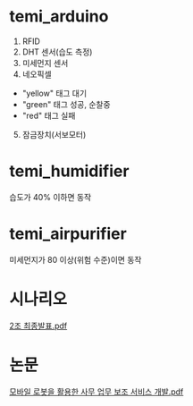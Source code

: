 # temi_arduino
1. RFID
2. DHT 센서(습도 측정)
3. 미세먼지 센서
4. 네오픽셀
  - "yellow" 태그 대기
  - "green" 태그 성공, 순찰중
  - "red" 태그 실패
5. 잠금장치(서보모터)
# temi_humidifier
  습도가 40% 이하면 동작
# temi_airpurifier
  미세먼지가 80 이상(위험 수준)이면 동작
# 시나리오 
[2조 최종발표.pdf](https://github.com/dosora1/Temi/files/9448043/2.pdf)
# 논문
[모바일 로봇을 활용한 사무 업무 보조 서비스 개발.pdf](https://github.com/sorongosdev/Temi/files/10524428/default.pdf)
